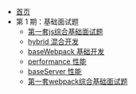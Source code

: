 * [首页]()
* 第 1 期：基础面试题
  * [第一套js综合基础面试题](/jsInterview/interview/baseInterview.md)
  * [hybrid 混合开发](/jsInterview/interview/hybrid.md)
  * [baseWebpack 基础开发](/jsInterview/interview/baseWebpack.md)
  * [performance 性能](/jsInterview/interview/performance.md)
  * [baseServer 性能](/jsInterview/interview/baseServer.md)
  * [第一套webpack综合基础面试题](/jsInterview/interview/webpackInterview.md)
